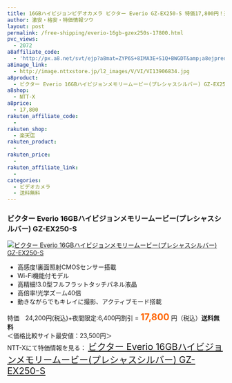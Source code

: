 ```yaml
---
title: 16GBハイビジョンビデオカメラ ビクター Everio GZ-EX250-S 特価17,800円！送料無料！
author: 激安・格安・特価情報ツウ
layout: post
permalink: /free-shipping/everio-16gb-gzex250s-17800.html
pvc_views:
  - 2072
a8affiliate_code:
  - 'http://px.a8.net/svt/ejp?a8mat=ZYP6S+8IMA3E+S1Q+BWGDT&amp;a8ejpredirect=http://nttxstore.jp/_II_VI13906834'
a8image_link:
  - http://image.nttxstore.jp/l2_images/V/VI/VI13906834.jpg
a8product:
  - ビクター Everio 16GBハイビジョンメモリームービー(プレシャスシルバー) GZ-EX250-S
a8shop:
  - NTT-X
a8price:
  - 17,800
rakuten_affiliate_code:
  - 
rakuten_shop:
  - 楽天店
rakuten_product:
  - 
rakuten_price:
  - 
rakuten_affiliate_link:
  - 
categories:
  - ビデオカメラ
  - 送料無料
---
```

### ビクター Everio 16GBハイビジョンメモリームービー(プレシャスシルバー) GZ-EX250-S

<div class="img-bg2 img_L">
  <a title="ビクター Everio 16GBハイビジョンメモリームービー(プレシャスシルバー) GZ-EX250-S" href="http://px.a8.net/svt/ejp?a8mat=ZYP6S+8IMA3E+S1Q+BWGDT&a8ejpredirect=http://nttxstore.jp/_II_VI13906834" target="_blank"><img src="http://i0.wp.com/image.nttxstore.jp/l2_images/V/VI/VI13906834.jpg?resize=120%2C120" border="0" alt="ビクター Everio 16GBハイビジョンメモリームービー(プレシャスシルバー) GZ-EX250-S" style="border: 0pt none;" data-recalc-dims="1" /></a>
</div>

<!--more-->

  * 高感度!裏面照射CMOSセンサー搭載
  * Wi-Fi機能付モデル
  * 高精細!3.0型フルフラットタッチパネル液晶
  * 高倍率!光学ズーム40倍
  * 動きながらでもキレイに撮影、アクティブモード搭載

特価　24,200円(税込)+夜間限定:6,400円割引 = <span style="color: #ff6600; font-size: 150%;"><strong>17,800</strong></span> 円（税込）**送料無料**  
＜価格比較サイト最安値：23,500円＞  
NTT-Xにて特価情報を見る： <span style="font-size: 150%;"><a href="http://px.a8.net/svt/ejp?a8mat=ZYP6S+8IMA3E+S1Q+BWGDT&a8ejpredirect=http://nttxstore.jp/_II_VI13906834" target="_blank">ビクター Everio 16GBハイビジョンメモリームービー(プレシャスシルバー) GZ-EX250-S</a></span>